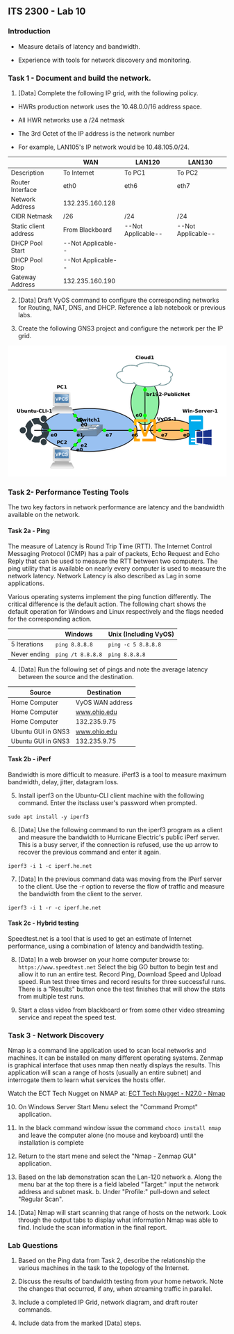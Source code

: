 ## ITS 2300 - Lab 10
### Introduction

-   Measure details of latency and bandwidth.

-   Experience with tools for network discovery and monitoring.

### Task 1 - Document and build the network.

1.  [Data] Complete the following IP grid, with the following policy.

-   HWRs production network uses the 10.48.0.0/16 address space.

-   All HWR networks use a /24 netmask

-   The 3rd Octet of the IP address is the network number

-   For example, LAN105's IP network would be 10.48.105.0/24.

|                   |**WAN**            |**LAN120**           |**LAN130**
|--                         |--                 |--                 |--
|Description                |To Internet        |To PC1             |To PC2
|Router Interface           |eth0               |eth6               |eth7
|Network Address            |132.235.160.128    |                   |
|CIDR Netmask               |/26                |/24                |/24
|Static client address      |From Blackboard    |--Not Applicable-- |--Not Applicable--
|DHCP Pool Start            |--Not Applicable-- |                   |
|DHCP Pool Stop             |--Not Applicable-- |                   |
|Gateway Address            |132.235.160.190    |                   |

2.  [Data] Draft VyOS command to configure the corresponding networks for Routing, NAT, DNS, and DHCP. Reference a lab notebook or previous labs.

3.  Create the following GNS3 project and configure the network per the IP grid.

![](Lab10.png)

### Task 2- Performance Testing Tools

The two key factors in network performance are latency and the bandwidth available on the network.

#### Task 2a - Ping

The measure of Latency is Round Trip Time (RTT). The Internet Control Messaging Protocol (ICMP) has a pair of packets, Echo Request and Echo Reply that can be used to measure the RTT between two computers. The ping utility that is available on nearly every computer is used to measure the network latency. Network Latency is also described as Lag in some applications.

Various operating systems implement the ping function differently. The critical difference is the default action. The following chart shows the default operation for Windows and Linux respectively and the flags needed for the corresponding action.

|                   |**Windows**            |**Unix (Including VyOS)**
|--                 |--                 |--
|5 Iterations       |`ping 8.8.8.8`     |`ping -c 5 8.8.8.8`
|Never ending       |`ping /t 8.8.8.8`  |`ping 8.8.8.8`

4.  [Data] Run the following set of pings and note the average latency between the source and the destination.

|Source             |Destination
|--                 |--
|Home Computer      |VyOS WAN address
|Home Computer      |www.ohio.edu
|Home Computer      |132.235.9.75
|Ubuntu GUI in GNS3 |www.ohio.edu
|Ubuntu GUI in GNS3 |132.235.9.75

#### Task 2b - iPerf

Bandwidth is more difficult to measure. iPerf3 is a tool to measure maximum bandwidth, delay, jitter, datagram loss.

5.  Install iperf3 on the Ubuntu-CLI client machine with the following command. Enter the itsclass user's password when prompted.

`sudo apt install -y iperf3`

6.  [Data] Use the following command to run the iperf3 program as a client and measure the bandwidth to Hurricane Electric's public iPerf server. This is a busy server, if the connection is refused, use the up arrow to recover the previous command and enter it again.

`iperf3 -i 1 -c iperf.he.net`

7.  [Data] In the previous command data was moving from the IPerf server to the client. Use the -r option to reverse the flow of traffic and measure the bandwidth from the client to the server.

`iperf3 -i 1 -r -c iperf.he.net`

#### Task 2c - Hybrid testing

Speedtest.net is a tool that is used to get an estimate of Internet performance, using a combination of latency and bandwidth testing.

8.  [Data] In a web browser on your home computer browse to: `https://www.speedtest.net` Select the big GO button to begin test and allow it to run an entire test. Record Ping, Download Speed and
Upload speed. Run test three times and record results for three successful runs. There is a "Results" button once the test finishes that will show the stats from multiple test runs.

9. Start a class video from blackboard or from some other video streaming service and repeat the speed test.

### Task 3 - Network Discovery

Nmap is a command line application used to scan local networks and machines. It can be installed on many different operating systems. Zenmap is graphical interface that uses nmap then neatly displays the
results. This application will scan a range of hosts (usually an entire subnet) and interrogate them to learn what services the hosts offer.

Watch the ECT Tech Nugget on NMAP at: [ECT Tech Nugget - N27.0 - Nmap](https://youtu.be/PBuoHk9fFgk)

10. On Windows Server Start Menu select the "Command Prompt" application.

11. In the black command window issue the command `choco install nmap` and leave the computer alone (no mouse and keyboard) until the installation is complete

12. Return to the start mene and select the "Nmap - Zenmap GUI" application.

13. Based on the lab demonstration scan the Lan-120 network
a.  Along the menu bar at the top there is a field labeled "Target:" input the network address and subnet mask.
b.  Under "Profile:" pull-down and select "Regular Scan".

14. [Data] Nmap will start scanning that range of hosts on the network. Look through the output tabs to display what information Nmap was able to find. Include the scan information in the final report.

### Lab Questions

1.  Based on the Ping data from Task 2, describe the relationship the various machines in the task to the topology of the Internet.

2.  Discuss the results of bandwidth testing from your home network. Note the changes that occurred, if any, when streaming traffic in parallel.

3.  Include a completed IP Grid, network diagram, and draft router commands.

4.  Include data from the marked [Data] steps.
